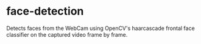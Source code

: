 # face-detection
Detects faces from the WebCam using OpenCV's haarcascade frontal face classifier on the captured video frame by frame.
